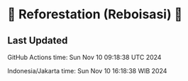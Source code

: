 
# 🌳 Reforestation (Reboisasi) 🌲

## Last Updated

GitHub Actions time: Sun Nov 10 09:18:38 UTC 2024

Indonesia/Jakarta time: Sun Nov 10 16:18:38 WIB 2024
